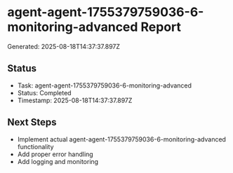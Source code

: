 # agent-agent-1755379759036-6-monitoring-advanced Report

Generated: 2025-08-18T14:37:37.897Z

## Status
- Task: agent-agent-1755379759036-6-monitoring-advanced
- Status: Completed
- Timestamp: 2025-08-18T14:37:37.897Z

## Next Steps
- Implement actual agent-agent-1755379759036-6-monitoring-advanced functionality
- Add proper error handling
- Add logging and monitoring

